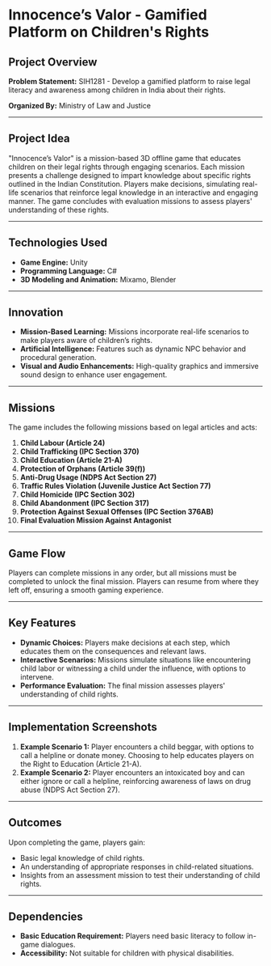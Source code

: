 # Innocence’s Valor - Gamified Platform on Children's Rights

## Project Overview

**Problem Statement:** SIH1281 - Develop a gamified platform to raise legal literacy and awareness among children in India about their rights.

**Organized By:** Ministry of Law and Justice

---

## Project Idea

"Innocence’s Valor" is a mission-based 3D offline game that educates children on their legal rights through engaging scenarios. Each mission presents a challenge designed to impart knowledge about specific rights outlined in the Indian Constitution. Players make decisions, simulating real-life scenarios that reinforce legal knowledge in an interactive and engaging manner. The game concludes with evaluation missions to assess players' understanding of these rights.

---

## Technologies Used

- **Game Engine:** Unity
- **Programming Language:** C#
- **3D Modeling and Animation:** Mixamo, Blender

---

## Innovation

- **Mission-Based Learning:** Missions incorporate real-life scenarios to make players aware of children’s rights.
- **Artificial Intelligence:** Features such as dynamic NPC behavior and procedural generation.
- **Visual and Audio Enhancements:** High-quality graphics and immersive sound design to enhance user engagement.

---

## Missions

The game includes the following missions based on legal articles and acts:

1. **Child Labour (Article 24)**
2. **Child Trafficking (IPC Section 370)**
3. **Child Education (Article 21-A)**
4. **Protection of Orphans (Article 39(f))**
5. **Anti-Drug Usage (NDPS Act Section 27)**
6. **Traffic Rules Violation (Juvenile Justice Act Section 77)**
7. **Child Homicide (IPC Section 302)**
8. **Child Abandonment (IPC Section 317)**
9. **Protection Against Sexual Offenses (IPC Section 376AB)**
10. **Final Evaluation Mission Against Antagonist**

---

## Game Flow

Players can complete missions in any order, but all missions must be completed to unlock the final mission. Players can resume from where they left off, ensuring a smooth gaming experience.

---

## Key Features

- **Dynamic Choices:** Players make decisions at each step, which educates them on the consequences and relevant laws.
- **Interactive Scenarios:** Missions simulate situations like encountering child labor or witnessing a child under the influence, with options to intervene.
- **Performance Evaluation:** The final mission assesses players' understanding of child rights.

---

## Implementation Screenshots

1. **Example Scenario 1:** Player encounters a child beggar, with options to call a helpline or donate money. Choosing to help educates players on the Right to Education (Article 21-A).
2. **Example Scenario 2:** Player encounters an intoxicated boy and can either ignore or call a helpline, reinforcing awareness of laws on drug abuse (NDPS Act Section 27).

---

## Outcomes

Upon completing the game, players gain:

- Basic legal knowledge of child rights.
- An understanding of appropriate responses in child-related situations.
- Insights from an assessment mission to test their understanding of child rights.

---

## Dependencies

- **Basic Education Requirement:** Players need basic literacy to follow in-game dialogues.
- **Accessibility:** Not suitable for children with physical disabilities.

